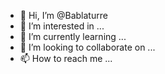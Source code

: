 - 👋 Hi, I’m @Bablaturre
- 👀 I’m interested in ...
- 🌱 I’m currently learning ...
- 💞️ I’m looking to collaborate on ...
- 📫 How to reach me ...

<!---
Bablaturre/Bablaturre is a ✨ special ✨ repository because its `README.md` (this file) appears on your GitHub profile.
You can click the Preview link to take a look at your changes.
--->
